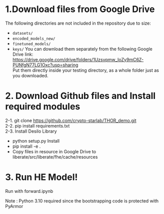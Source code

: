 # 1.Download files from Google Drive
The following directories are not included in the repository due to size:
- `datasets/`
- `encoded_models_new/`
- `finetuned_models/`
- `keys/`
You can download them separately from the following Google Drive link:  
https://drive.google.com/drive/folders/1Uzsvpmw_IoZy9mC6Z-PUNfgN77LG1Oxc?usp=sharing  
Put them directly inside your testing directory, as a whole folder just as you downloaded.

# 2. Download Github files and Install required modules
2-1. git clone https://github.com/crypto-starlab/THOR_demo.git  
2-2. pip install requirements.txt  
2-3. Install Desilo Library
- python setup.py Install
- pip install -e .
- Copy files in resource in Google Drive to liberate/src/liberate/fhe/cache/resources

# 3. Run HE Model!
Run with forward.ipynb 

Note : Python 3.10 required since the bootstrapping code is protected with PyArmor
